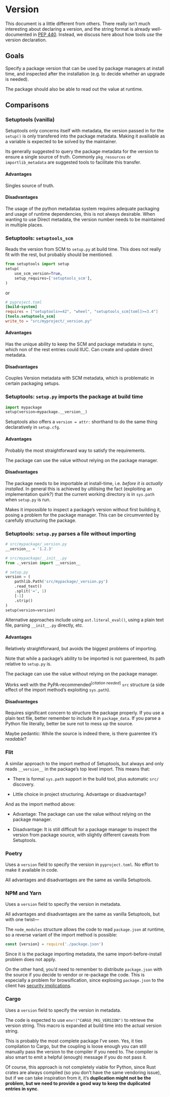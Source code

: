 # Version

This document is a little different from others. There really isn’t much interesting about declaring a version, and the string format is already well-documented in [PEP 440](https://www.python.org/dev/peps/pep-0440/). Instead, we discuss here about how tools *use* the version declaration.

## Goals

Specify a package version that can be used by package managers at install time, and inspected after the installation (e.g. to decide whether an upgrade is needed).

 The package should also be able to read out the value at runtime.

## Comparisons

### Setuptools (vanilla)

Setuptools only concerns itself with metadata, the version passed in for the `setup()` is only transfered into the package metadata.
Making it availiable as a variable is expected to be solved by the maintainer.

Its generally suggested to query the package metadata for the version to ensure a single source of truth.
Commonly `pkg_resources` or `importlib_metadata` are suggested tools to facilitate this transfer.

#### Advantages

Singles source of truth.

#### Disadvantages

The usage of the python metadataa system requires adequate packaging and usage of runtime dependencies, this is not always desirable.
When wanting to use Direct metadata, the version number needs to be maintained in multiple places.


### Setuptools: `setuptools_scm`

Reads the version from SCM to `setup.py` at build time. This does not really fit with the rest, but probably should be mentioned.

```python
from setuptools import setup
setup(
    use_scm_version=True,
    setup_requires=['setuptools_scm'],
)
```
or
```toml
# pyproject.toml
[build-system]
requires = ["setuptools>=42", "wheel", "setuptools_scm[toml]>=3.4"]
[tools.setuptools_scm]
write_to = "src/myproject/_version.py"
```
#### Advantages

Has the unique ability to keep the SCM and package metadata in sync, which non of the rest entries could IIUC.
Can create and update direct metadata.

#### Disadvantages

Couples Version metadata with SCM metadata, which is problematic in certain packaging setups.

### Setuptools: `setup.py` imports the package at build time

```python
import mypackage
setup(version=mypackage.__version__)
```

Setuptools also offers a `version = attr:` shorthand to do the same thing declaratively in `setup.cfg`.

#### Advantages

Probably the most straightforward way to satisfy the requirements.

The package can use the value without relying on the package manager.

#### Disadvantages

The package needs to be importable at install-time, i.e. *before it is actually installed*. In general this is achieved by ultilising the fact (exploiting an implementation quirk?)  that the current working directory is in `sys.path` when `setup.py` is run.

Makes it impossible to inspect a package’s version without first building it, posing a problem for the package manager. This can be circumvented by carefully structuring the package.

### Setuptools: `setup.py` parses a file without importing

```python
# src/mypackage/_version.py
__version__ = '1.2.3'

# src/mypackage/__init__.py
from ._version import __version__

# setup.py
version = (
    pathlib.Path('src/mypackage/_version.py')
    .read_text()
    .split('=', 1)
    [-1]
    .strip()
)
setup(version=version)
```

Alternative approaches include using `ast.literal_eval()`, using a plain text file, parsing `__init__.py` directly, etc.

#### Advantages

Relatively straightforward, but avoids the biggest problems of importing.

Note that while a package’s ability to be imported is not guarenteed, its path relative to `setup.py` is.

The package can use the value without relying on the package manager.

Works well with the PyPA-recommended<sup>[*citation needed*]</sup> `src` structure (a side effect of the import method’s exploiting `sys.path`).

#### Disadvanteges

Requires significant concern to structure the package properly. If you use a plain text file, better remember to include it in `package_data`. If you parse a Python file literally, better be sure not to mess up the source.

Maybe pedantic: While the source is indeed there, is there guarentee it’s *readable*?

### Flit

A similar approach to the import method of Setuptools, but always and only reads `__version__` in the package’s top level import. This means that:

*  There is formal `sys.path` support in the build tool, plus automatic `src/` discovery.

* Little choice in project structuring. Advantage or disadvantage?

And as the import method above:

* Advantage: The package can use the value without relying on the package manager.

* Disadvantage: It is still difficult for a package manager to inspect the version from package source, with slightly different caveats from Setuptools.

### Poetry

Uses a `version` field to specify the version in `pyproject.toml`. No effort to make it available in code.

All advantages and disadvantages are the same as vanilla Setuptools.

### NPM and Yarn

Uses a `version` field to specify the version in metadata.

All advantages and disadvantages are the same as vanilla Setuptools, but with one twist—

The `node_modules` structure allows the code to read `package.json` at runtime, so a reverse variant of the import method is possible:

```js
const {version} = require('./package.json')
```

Since it is the package importing metadata, the same import-before-install problem does not apply.

On the other hand, you’d need to remember to distribute `package.json` with the source if you decide to vendor or re-package the code. This is especially a problem for browsification, since explosing `package.json` to the client has [security implications](https://stackoverflow.com/a/10855054).

### Cargo

Uses a `version` field to specify the version in metadata.

The code is expected to use `env!("CARGO_PKG_VERSION")` to retrieve the version string. This macro is expanded at build time into the actual version string.

This is probably the most complete package I’ve seen. Yes, it ties compilation to Cargo, but the coupling is loose enough you can still manually pass the version to the compiler if you need to. The compiler is also smart to emit a helpful (enough) message if you do not pass it.

Of course, this approach is not completely viable for Python, since Rust crates are always compiled (so you don’t have the same vendoring issue), but if we can take inspiration from it, it’s **duplication might not be the problem, but we need to provide a good way to keep the duplicated entries in sync**.


